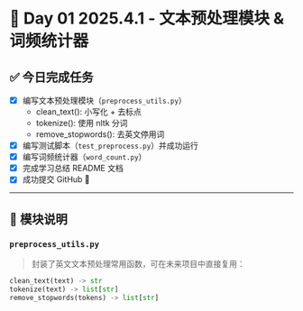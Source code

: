 # 📘 Day 01 2025.4.1 - 文本预处理模块 & 词频统计器

## ✅ 今日完成任务

- [x] 编写文本预处理模块（`preprocess_utils.py`）
  - clean_text(): 小写化 + 去标点
  - tokenize(): 使用 nltk 分词
  - remove_stopwords(): 去英文停用词
- [x] 编写测试脚本（`test_preprocess.py`）并成功运行
- [x] 编写词频统计器（`word_count.py`）
- [x] 完成学习总结 README 文档
- [x] 成功提交 GitHub 🎉

---

## 🧠 模块说明

### `preprocess_utils.py`
> 封装了英文文本预处理常用函数，可在未来项目中直接复用：

```python
clean_text(text) -> str
tokenize(text) -> list[str]
remove_stopwords(tokens) -> list[str]
